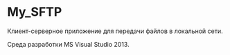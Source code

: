 # My_SFTP
Клиент-серверное приложение для передачи файлов в локальной сети.

Среда разработки MS Visual Studio 2013.
